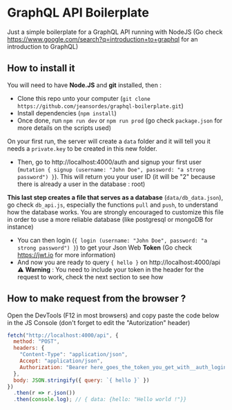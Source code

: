 # GraphQL API Boilerplate

Just a simple boilerplate for a GraphQL API running with NodeJS (Go check https://www.google.com/search?q=introduction+to+graphql for an introduction to GraphQL)

## How to install it

You will need to have **Node.JS** and **git** installed, then :

- Clone this repo unto your computer (`git clone https://github.com/jeansordes/graphql-boilerplate.git`)
- Install dependencies (`npm install`)
- Once done, run `npm run dev` or `npm run prod` (go check `package.json` for more details on the scripts used)

On your first run, the server will create a `data` folder and it will tell you it needs a `private.key` to be created in this new folder.

- Then, go to http://localhost:4000/auth and signup your first user (`mutation { signup (username: "John Doe", password: "a strong password") }`). This will return you your user ID (it will be "2" because there is already a user in the database : root)

**This last step creates a file that serves as a database** (`data/db_data.json`), go check `db_api.js`, especially the functions `pull` and `push`, to understand how the database works. You are strongly encouraged to customize this file in order to use a more reliable database (like postgresql or mongoDB for instance)

- You can then login (`{ login (username: "John Doe", password: "a strong password") }`) to get your Json Web **Token** (Go check https://jwt.io for more information)
- And now you are ready to query `{ hello }` on http://localhost:4000/api ⚠ **Warning** : You need to include your token in the header for the request to work, check the next section to see how

## How to make request from the browser ?

Open the DevTools (F12 in most browsers) and copy paste the code below in the JS Console (don't forget to edit the "Autorization" header)

```js
fetch("http://localhost:4000/api", {
  method: "POST",
  headers: {
    "Content-Type": "application/json",
    Accept: "application/json",
    Authorization: "Bearer here_goes_the_token_you_get_with__auth_login__"
  },
  body: JSON.stringify({ query: `{ hello }` })
})
  .then(r => r.json())
  .then(console.log); // { data: {hello: "Hello world !"}}
```
